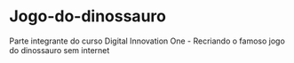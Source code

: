 # Jogo-do-dinossauro
Parte integrante do curso Digital Innovation One - Recriando o famoso jogo do dinossauro sem internet
